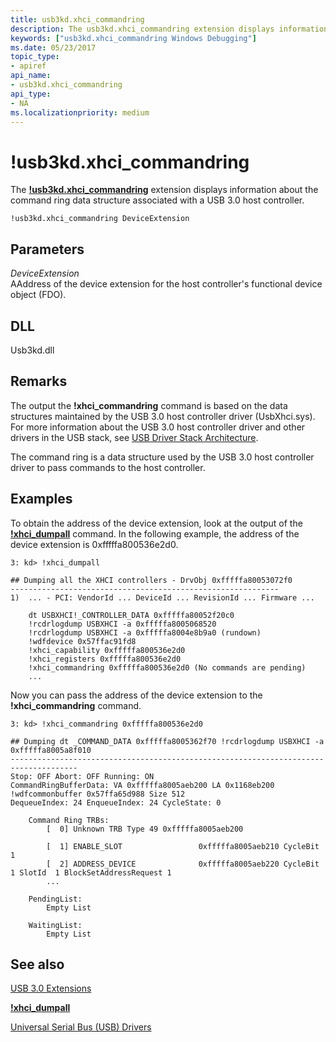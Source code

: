 ```yaml
---
title: usb3kd.xhci_commandring
description: The usb3kd.xhci_commandring extension displays information about the command ring data structure associated with a USB 3.0 host controller.
keywords: ["usb3kd.xhci_commandring Windows Debugging"]
ms.date: 05/23/2017
topic_type:
- apiref
api_name:
- usb3kd.xhci_commandring
api_type:
- NA
ms.localizationpriority: medium
---
```


# !usb3kd.xhci\_commandring


The [**!usb3kd.xhci\_commandring**](-usb3kd-device-info.md) extension displays information about the command ring data structure associated with a USB 3.0 host controller.

```dbgcmd
!usb3kd.xhci_commandring DeviceExtension
```

## <span id="ddk__devobj_dbg"></span><span id="DDK__DEVOBJ_DBG"></span>Parameters


<span id="_______DeviceExtension______"></span><span id="_______deviceextension______"></span><span id="_______DEVICEEXTENSION______"></span> *DeviceExtension*   
AAddress of the device extension for the host controller's functional device object (FDO).

## <span id="DLL"></span><span id="dll"></span>DLL


Usb3kd.dll

Remarks
-------

The output the **!xhci\_commandring** command is based on the data structures maintained by the USB 3.0 host controller driver (UsbXhci.sys). For more information about the USB 3.0 host controller driver and other drivers in the USB stack, see [USB Driver Stack Architecture](../usbcon/usb-3-0-driver-stack-architecture.md).

The command ring is a data structure used by the USB 3.0 host controller driver to pass commands to the host controller.

Examples
--------

To obtain the address of the device extension, look at the output of the [**!xhci\_dumpall**](-usb3kd-xhci-dumpall.md) command. In the following example, the address of the device extension is 0xfffffa800536e2d0.

```dbgcmd
3: kd> !xhci_dumpall

## Dumping all the XHCI controllers - DrvObj 0xfffffa80053072f0
------------------------------------------------------------
1)  ... - PCI: VendorId ... DeviceId ... RevisionId ... Firmware ...

    dt USBXHCI!_CONTROLLER_DATA 0xfffffa80052f20c0
    !rcdrlogdump USBXHCI -a 0xfffffa8005068520
    !rcdrlogdump USBXHCI -a 0xfffffa8004e8b9a0 (rundown)
    !wdfdevice 0x57ffac91fd8
    !xhci_capability 0xfffffa800536e2d0
    !xhci_registers 0xfffffa800536e2d0
    !xhci_commandring 0xfffffa800536e2d0 (No commands are pending)
    ...
```

Now you can pass the address of the device extension to the **!xhci\_commandring** command.

```dbgcmd
3: kd> !xhci_commandring 0xfffffa800536e2d0

## Dumping dt _COMMAND_DATA 0xfffffa8005362f70 !rcdrlogdump USBXHCI -a 0xfffffa8005a8f010
-------------------------------------------------------------------------------------
Stop: OFF Abort: OFF Running: ON
CommandRingBufferData: VA 0xfffffa8005aeb200 LA 0x1168eb200 !wdfcommonbuffer 0x57ffa65d988 Size 512
DequeueIndex: 24 EnqueueIndex: 24 CycleState: 0

    Command Ring TRBs:
        [  0] Unknown TRB Type 49 0xfffffa8005aeb200

        [  1] ENABLE_SLOT                 0xfffffa8005aeb210 CycleBit 1
        [  2] ADDRESS_DEVICE              0xfffffa8005aeb220 CycleBit 1 SlotId  1 BlockSetAddressRequest 1
        ...

    PendingList:
        Empty List

    WaitingList:
        Empty List
```

## <span id="see_also"></span>See also


[USB 3.0 Extensions](usb-3-extensions.md)

[**!xhci\_dumpall**](-usb3kd-xhci-dumpall.md)

[Universal Serial Bus (USB) Drivers](../usbcon/index.md)

 

